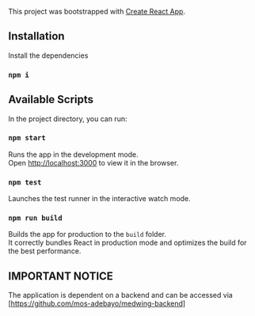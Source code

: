 This project was bootstrapped with [Create React App](https://github.com/facebook/create-react-app).

## Installation

Install the dependencies

### `npm i`

## Available Scripts

In the project directory, you can run:

### `npm start`

Runs the app in the development mode.<br>
Open [http://localhost:3000](http://localhost:3000) to view it in the browser.

### `npm test`

Launches the test runner in the interactive watch mode.

### `npm run build`

Builds the app for production to the `build` folder.<br>
It correctly bundles React in production mode and optimizes the build for the best performance.

## IMPORTANT NOTICE

The application is dependent on a backend and can be accessed via [https://github.com/mos-adebayo/medwing-backend]
